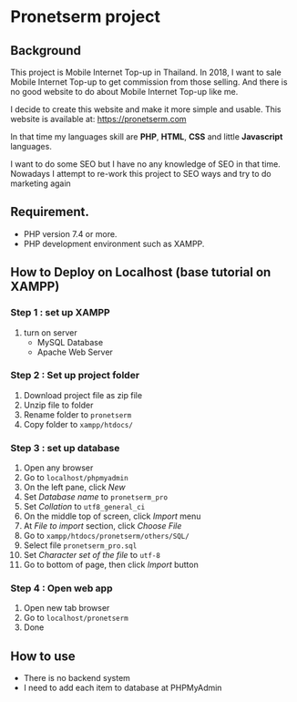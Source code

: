 # Pronetserm project

## Background
This project is Mobile Internet Top-up in Thailand. In 2018, I want to sale Mobile Internet Top-up to get commission from those selling. And there is no good website to do about Mobile Internet Top-up like me.

I decide to create this website and make it more simple and usable. This website is available at: https://pronetserm.com

In that time my languages skill are **PHP**, **HTML**, **CSS** and little **Javascript** languages. 

I want to do some SEO but I have no any knowledge of SEO in that time. Nowadays I attempt to re-work this project to SEO ways and try to do marketing again

## Requirement.
- PHP version 7.4 or more.
- PHP development environment such as XAMPP.

## How to Deploy on Localhost (base tutorial on XAMPP)

### Step 1 : set up XAMPP
1. turn on server
    - MySQL Database
    - Apache Web Server

### Step 2 : Set up project folder
1. Download project file as zip file
2. Unzip file to folder
3. Rename folder to `pronetserm`
3. Copy folder to `xampp/htdocs/`

### Step 3 : set up database
1. Open any browser
2. Go to `localhost/phpmyadmin`
3. On the left pane, click *New*
4. Set *Database name* to `pronetserm_pro`
5. Set *Collation* to `utf8_general_ci`
6. On the middle top of screen, click *Import* menu
7. At *File to import* section, click *Choose File*
8. Go to `xampp/htdocs/pronetserm/others/SQL/`
9. Select file `pronetserm_pro.sql`
10. Set *Character set of the file* to `utf-8`
11. Go to bottom of page, then click *Import* button

### Step 4 : Open web app
1. Open new tab browser
2. Go to `localhost/pronetserm`
3. Done

## How to use
- There is no backend system
- I need to add each item to database at PHPMyAdmin


